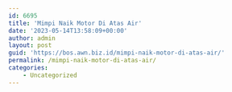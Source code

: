 ```yaml
---
id: 6695
title: 'Mimpi Naik Motor Di Atas Air'
date: '2023-05-14T13:58:09+00:00'
author: admin
layout: post
guid: 'https://bos.awn.biz.id/mimpi-naik-motor-di-atas-air/'
permalink: /mimpi-naik-motor-di-atas-air/
categories:
    - Uncategorized
---
```


